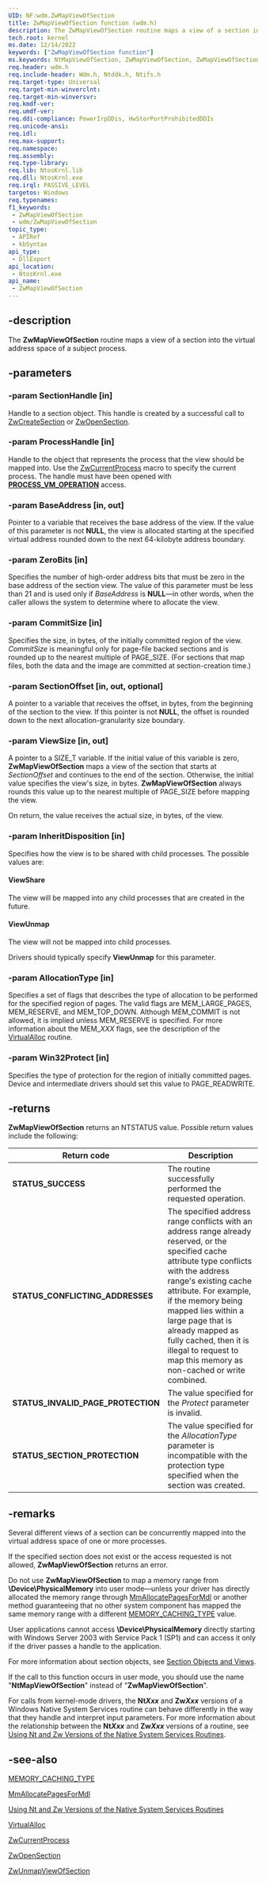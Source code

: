 ```yaml
---
UID: NF:wdm.ZwMapViewOfSection
title: ZwMapViewOfSection function (wdm.h)
description: The ZwMapViewOfSection routine maps a view of a section into the virtual address space of a subject process.
tech.root: kernel
ms.date: 12/14/2022
keywords: ["ZwMapViewOfSection function"]
ms.keywords: NtMapViewOfSection, ZwMapViewOfSection, ZwMapViewOfSection routine [Kernel-Mode Driver Architecture], k111_cdad5afa-13b3-415e-96e8-688e7984a9fd.xml, kernel.zwmapviewofsection, wdm/NtMapViewOfSection, wdm/ZwMapViewOfSection
req.header: wdm.h
req.include-header: Wdm.h, Ntddk.h, Ntifs.h
req.target-type: Universal
req.target-min-winverclnt:
req.target-min-winversvr: 
req.kmdf-ver: 
req.umdf-ver: 
req.ddi-compliance: PowerIrpDDis, HwStorPortProhibitedDDIs
req.unicode-ansi: 
req.idl: 
req.max-support: 
req.namespace: 
req.assembly: 
req.type-library: 
req.lib: NtosKrnl.lib
req.dll: NtosKrnl.exe
req.irql: PASSIVE_LEVEL
targetos: Windows
req.typenames: 
f1_keywords:
 - ZwMapViewOfSection
 - wdm/ZwMapViewOfSection
topic_type:
 - APIRef
 - kbSyntax
api_type:
 - DllExport
api_location:
 - NtosKrnl.exe
api_name:
 - ZwMapViewOfSection
---
```


## -description

The **ZwMapViewOfSection** routine maps a view of a section into the virtual address space of a subject process.

## -parameters

### -param SectionHandle [in]

Handle to a section object. This handle is created by a successful call to [ZwCreateSection](./nf-wdm-zwcreatesection.md) or [ZwOpenSection](./nf-wdm-zwopensection.md).

### -param ProcessHandle [in]

Handle to the object that represents the process that the view should be mapped into. Use the [ZwCurrentProcess](/windows-hardware/drivers/kernel/zwcurrentprocess) macro to specify the current process. The handle must have been opened with [**PROCESS_VM_OPERATION**](/windows/win32/procthread/process-security-and-access-rights) access.

### -param BaseAddress [in, out]

Pointer to a variable that receives the base address of the view. If the value of this parameter is not **NULL**, the view is allocated starting at the specified virtual address rounded down to the next 64-kilobyte address boundary.

### -param ZeroBits [in]

Specifies the number of high-order address bits that must be zero in the base address of the section view. The value of this parameter must be less than 21 and is used only if *BaseAddress* is **NULL**—in other words, when the caller allows the system to determine where to allocate the view.

### -param CommitSize [in]

Specifies the size, in bytes, of the initially committed region of the view. *CommitSize* is meaningful only for page-file backed sections and is rounded up to the nearest multiple of PAGE_SIZE. (For sections that map files, both the data and the image are committed at section-creation time.)

### -param SectionOffset [in, out, optional]

A pointer to a variable that receives the offset, in bytes, from the beginning of the section to the view. If this pointer is not **NULL**, the offset is rounded down to the next allocation-granularity size boundary.

### -param ViewSize [in, out]

A pointer to a SIZE_T variable. If the initial value of this variable is zero, **ZwMapViewOfSection** maps a view of the section that starts at *SectionOffset* and continues to the end of the section. Otherwise, the initial value specifies the view's size, in bytes. **ZwMapViewOfSection** always rounds this value up to the nearest multiple of PAGE_SIZE before mapping the view.

On return, the value receives the actual size, in bytes, of the view.

### -param InheritDisposition [in]

Specifies how the view is to be shared with child processes. The possible values are:

#### ViewShare

The view will be mapped into any child processes that are created in the future.

#### ViewUnmap

The view will not be mapped into child processes.

Drivers should typically specify **ViewUnmap** for this parameter.

### -param AllocationType [in]

Specifies a set of flags that describes the type of allocation to be performed for the specified region of pages. The valid flags are MEM_LARGE_PAGES, MEM_RESERVE, and MEM_TOP_DOWN. Although MEM_COMMIT is not allowed, it is implied unless MEM_RESERVE is specified. For more information about the MEM_*XXX* flags, see the description of the [VirtualAlloc](/windows/win32/api/memoryapi/nf-memoryapi-virtualalloc) routine.

### -param Win32Protect [in]

Specifies the type of protection for the region of initially committed pages. Device and intermediate drivers should set this value to PAGE_READWRITE.

## -returns

**ZwMapViewOfSection** returns an NTSTATUS value. Possible return values include the following:

| Return code | Description |
|---|---|
| **STATUS_SUCCESS** | The routine successfully performed the requested operation. |
| **STATUS_CONFLICTING_ADDRESSES** | The specified address range conflicts with an address range already reserved, or the specified cache attribute type conflicts with the address range's existing cache attribute. For example, if the memory being mapped lies within a large page that is already mapped as fully cached, then it is illegal to request to map this memory as non-cached or write combined. |
| **STATUS_INVALID_PAGE_PROTECTION** | The value specified for the *Protect* parameter is invalid. |
| **STATUS_SECTION_PROTECTION** | The value specified for the *AllocationType* parameter is incompatible with the protection type specified when the section was created. |

## -remarks

Several different views of a section can be concurrently mapped into the virtual address space of one or more processes.

If the specified section does not exist or the access requested is not allowed, **ZwMapViewOfSection** returns an error.

Do not use **ZwMapViewOfSection** to map a memory range from **\Device\PhysicalMemory** into user mode—unless your driver has directly allocated the memory range through [MmAllocatePagesForMdl](./nf-wdm-mmallocatepagesformdl.md) or another method guaranteeing that no other system component has mapped the same memory range with a different [MEMORY_CACHING_TYPE](./ne-wdm-_memory_caching_type.md) value.

User applications cannot access **\Device\PhysicalMemory** directly starting with Windows Server 2003 with Service Pack 1 (SP1) and can access it only if the driver passes a handle to the application.

For more information about section objects, see [Section Objects and Views](/windows-hardware/drivers/kernel/section-objects-and-views).

If the call to this function occurs in user mode, you should use the name "**NtMapViewOfSection**" instead of "**ZwMapViewOfSection**".

For calls from kernel-mode drivers, the **Nt*Xxx*** and **Zw*Xxx*** versions of a Windows Native System Services routine can behave differently in the way that they handle and interpret input parameters. For more information about the relationship between the **Nt*Xxx*** and **Zw*Xxx*** versions of a routine, see [Using Nt and Zw Versions of the Native System Services Routines](/windows-hardware/drivers/kernel/using-nt-and-zw-versions-of-the-native-system-services-routines).

## -see-also

[MEMORY_CACHING_TYPE](./ne-wdm-_memory_caching_type.md)

[MmAllocatePagesForMdl](./nf-wdm-mmallocatepagesformdl.md)

[Using Nt and Zw Versions of the Native System Services Routines](/windows-hardware/drivers/kernel/using-nt-and-zw-versions-of-the-native-system-services-routines)

[VirtualAlloc](/windows/win32/api/memoryapi/nf-memoryapi-virtualalloc)

[ZwCurrentProcess](/windows-hardware/drivers/kernel/zwcurrentprocess)

[ZwOpenSection](./nf-wdm-zwopensection.md)

[ZwUnmapViewOfSection](./nf-wdm-zwunmapviewofsection.md)